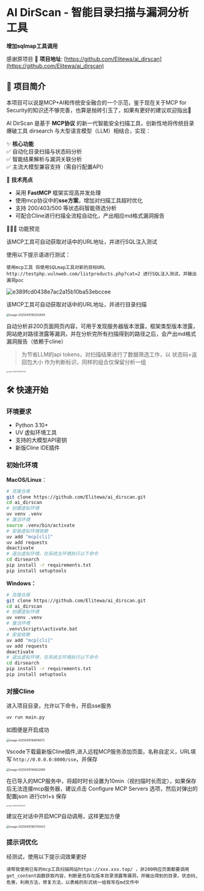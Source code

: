 # AI DirScan - 智能目录扫描与漏洞分析工具

**增加sqlmap工具调用**

感谢原项目 🔗 **项目地址**: [https://github.com/Elitewa/ai_dirscan](https://github.com/Elitewa/ai_dirscan)

## 📖 项目简介
本项目可以说是MCP+AI和传统安全融合的一个示范，鉴于现在关于MCP for Security的知识还不够完善，也算是抛砖引玉了，如果有更好的建议欢迎指出🤩

AI DirScan 是基于 **MCP协议** 的新一代智能安全扫描工具，创新性地将传统目录爆破工具 dirsearch 与大型语言模型（LLM）相结合，实现：

✨ **核心功能**  
✅ 自动化目录扫描与状态码分析  
✅ 智能结果解析与漏洞关联分析  
✅ 主流大模型兼容支持（需自行配置API）  

🚀 **技术亮点**  
- 采用 **FastMCP** 框架实现高并发处理
- 使用mcp协议中的**sse方案**，增加对扫描工具超时优化
- 支持 200/403/500 等状态码智能筛选分析
- 可配合Cline进行扫描全流程自动化，产出相应md格式漏洞报告

🧑🏻‍💻 功能预览

该MCP工具可自动获取对话中的URL地址，并进行SQL注入测试

使用以下提示语进行测试：

```使用mcp工具 将使用SQLmap工具对新的目标URL http://testphp.vulnweb.com/listproducts.php?cat=2 进行SQL注入测试，并输出漏洞poc```

![e389fcd0438e7ac2a15b10ba53ebccee](/Users/wooluo/Library/Containers/com.tencent.xinWeChat/Data/Documents/xwechat_files/uuzhang_933b/temp/2025-05/RWTemp/e389fcd0438e7ac2a15b10ba53ebccee.png)

该MCP工具可自动获取对话中的URL地址，并进行目录扫描

<img src="assets/image-20250410163252645.png" alt="image-20250410163252645" style="zoom:50%;" />

自动分析非200页面网页内容，可用于发现服务器版本泄露，框架类型版本泄露，网站绝对路径泄露等漏洞，并在分析完所有扫描得到的路径之后，会产出md格式漏洞报告（依赖于cline）

> 为节省LLM的api tokens，对扫描结果进行了数据筛选工作，以 状态码+返回包大小 作为判断标识，同样的组合仅保留分析一组

<img src="assets/image-20250410162827424.png" alt="image-20250410162827424" style="zoom: 25%;" />

## 🛠️ 快速开始

### 环境要求
- Python 3.10+
- UV 虚拟环境工具
- 支持的大模型API密钥
- 新版Cline IDE插件

### 初始化环境

**MacOS/Linux**：

```bash
# 克隆仓库
git clone https://github.com/Elitewa/ai_dirscan.git
cd ai_dirscan
# 创建虚拟环境
uv venv .venv
# 激活环境
source .venv/bin/activate
# 安装虚拟环境依赖
uv add "mcp[cli]"
uv add requests
deactivate
# 退出虚拟环境，在系统主环境执行以下命令
cd dirsearch
pip install -r requirements.txt
pip install setuptools
```

**Windows：**

```sh
# 克隆仓库
git clone https://github.com/Elitewa/ai_dirscan.git
cd ai_dirscan
# 创建虚拟环境
uv venv .venv
# 激活环境
.venv\Scripts\activate.bat
# 安装依赖
uv add "mcp[cli]"
uv add requests
deactivate
# 退出虚拟环境，在系统主环境执行以下命令
cd dirsearch
pip install -r requirements.txt
pip install setuptools
```

### 对接Cline

进入项目目录，允许以下命令，开启sse服务

```sh
uv run main.py
```

如图便是开启成功

<img src="assets/image-20250410164616472.png" alt="image-20250410164616472" style="zoom:50%;" />

Vscode下载最新版Cline插件,进入远程MCP服务添加页面，名称自定义，URL填写 `http://0.0.0.0:8000/sse`，并保存

<img src="assets/image-20250410164822985.png" alt="image-20250410164822985" style="zoom:50%;" />

在已导入的MCP服务中，将超时时长设置为10min（视扫描时长而定），如果保存后无法连接mcp服务器，建议点击 Configure MCP Servers 选项，然后对弹出的配置json 进行ctrl+s 保存

<img src="assets/image-20250410165226107.png" alt="image-20250410165226107" style="zoom: 25%;" />

建议在对话中开启MCP自动调用，这样更加方便

<img src="assets/image-20250410165705433.png" alt="image-20250410165705433" style="zoom:50%;" />

### 提示词优化

经测试，使用以下提示词效果更好

```
请帮我使用已有的mcp工具扫描网站https://xxx.xxx.top/ ，非200响应页面都要调用get_content函数获取内容，判断是否存在版本目录泄露等漏洞，并输出得到的目录，状态码,危害，利用方法，修复方法，以表格的形式统一给我写在md文件中
```

